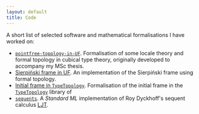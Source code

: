 ```yaml
---
layout: default
title: Code
---
```


A short list of selected software and mathematical formalisations I have worked
on:

- [`pointfree-topology-in-UF`][1]. Formalisation of some locale theory and
  formal topology in cubical type theory, originally developed to accompany my
  MSc thesis.
- [Sierpiński frame in UF][2]. An implementation of the Sierpiński frame
  using formal topology.
- [Initial frame in `TypeTopology`][3]. Formalisation of the initial frame in
  the [`TypeTopology`][4] library of
- [`sequents`][5]. A *Standard ML* implementation of Roy Dyckhoff's sequent
  calculus [LJT][6].

[1]: https://www.cs.bham.ac.uk/~axt978/pointfree-topology-in-UF/Main.html
[2]: https://www.cs.bham.ac.uk/~axt978/pointfree-topology-in-UF/Sierpinski.html
[3]: https://www.cs.bham.ac.uk/~mhe/TypeTopology/InitialFrame.html
[4]: https://github.com/martinescardo/TypeTopology
[5]: https://github.com/ayberkt/sequents
[6]: https://www.jstor.org/stable/2275431
